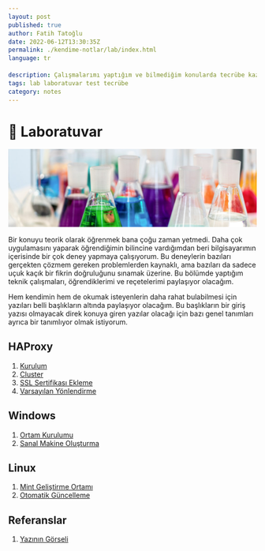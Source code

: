 ```yaml
---
layout: post
published: true
author: Fatih Tatoğlu
date: 2022-06-12T13:30:35Z
permalink: ./kendime-notlar/lab/index.html
language: tr

description: Çalışmalarımı yaptığım ve bilmediğim konularda tecrübe kazanmaya çalıştığım kişisel oyun alanım.
tags: lab laboratuvar test tecrübe
category: notes
---
```


# 🔬​ Laboratuvar

![Laboratuvar](../../../image/laboratuvar.jpg "Laboratuvar")

Bir konuyu teorik olarak öğrenmek bana çoğu zaman yetmedi. Daha çok uygulamasını yaparak öğrendiğimin bilincine vardığımdan beri bilgisayarımın içerisinde bir çok deney yapmaya çalışıyorum. Bu deneylerin bazıları gerçekten çözmem gereken problemlerden kaynaklı, ama bazıları da sadece uçuk kaçık bir fikrin doğruluğunu sınamak üzerine. Bu bölümde yaptığım teknik çalışmaları, öğrendiklerimi ve reçetelerimi paylaşıyor olacağım.

Hem kendimin hem de okumak isteyenlerin daha rahat bulabilmesi için yazıları belli başlıkların altında paylaşıyor olacağım. Bu başlıkların bir giriş yazısı olmayacak direk konuya giren yazılar olacağı için bazı genel tanımları ayrıca bir tanımlıyor olmak istiyorum.

## HAProxy

1. [Kurulum](./kendime-notlar/lab/haproxy/kurulum.html "HAProxy - Kurulum")
2. [Cluster](./kendime-notlar/lab/haproxy/cluster.html "HAProxy - Cluster")
3. [SSL Sertifikası Ekleme](./kendime-notlar/lab/haproxy/ssl-sertifikasi-ekleme.html "HAProxy - SSL Sertifikası Ekleme")
4. [Varsayılan Yönlendirme](./kendime-notlar/lab/haproxy/varsayilan-yonlendirme.html "HAProxy - Varsayılan Yönlendirme")

## Windows

1. [Ortam Kurulumu](./kendime-notlar/lab/windows/ortam-kurulumu.html "Windows - Ortam Kurulumu")
2. [Sanal Makine Oluşturma](./kendime-notlar/lab/windows/sanal-makine-olusturma.html "Windows - Sanal Makine Oluşturma")

## Linux

1. [Mint Geliştirme Ortamı](./kendime-notlar/lab/linux/mint-gelistirme-ortami.html "Linux - Mint Geliştirme Ortamı")
2. [Otomatik Güncelleme](./kendime-notlar/lab/linux/otomatik-guncelleme.html "Linux - Otomatik Güncelleme")

## Referanslar

1. [Yazının Görseli](https://www.pexels.com/tr-tr/fotograf/bardak-renkli-renkler-laboratuvar-9628807/ "Ivan Samkov")

